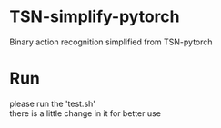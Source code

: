 # TSN-simplify-pytorch
Binary action recognition simplified from TSN-pytorch

# Run
please run the 'test.sh'\
there is a little change in it for better use
